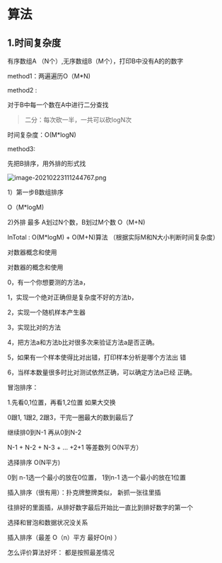 # 算法

## 1.时间复杂度

有序数组A （N个）,无序数组B（M个），打印B中没有A的的数字

method1：两遍遍历O（M*N)

method2 :

对于B中每一个数在A中进行二分查找

> 二分：每次砍一半，一共可以砍logN次

时间复杂度：O(M*logN) 

method3: 

先把B排序，用外排的形式找

<img src="D:\学习文件\算法学习\image-20210223111244767.png" alt="image-20210223111244767.png"  />

1）第一步B数组排序

O（M*logM)

2)外排 最多 A划过N个数，B划过M个数 O（M+N)

InTotal :    O(M*logM) + O(M+N)算法   （根据实际M和N大小判断时间复杂度） 





对数器概念和使用

对数器的概念和使用 

0，有一个你想要测的方法a， 

1，实现一个绝对正确但是复杂度不好的方法b， 

2，实现一个随机样本产生器 

3，实现比对的方法 

4，把方法a和方法b比对很多次来验证方法a是否正确。 

5，如果有一个样本使得比对出错，打印样本分析是哪个方法出 错 

6，当样本数量很多时比对测试依然正确，可以确定方法a已经 正确。



冒泡排序：

1.先看0,1位置，再看1,2位置 如果大交换

0跟1, 1跟2,   2跟3，干完一圈最大的数到最后了

继续排0到N-1 再从0到N-2

N-1 + N-2 + N-3 + ... +2+1 等差数列 O(N平方）



选择排序 O(N平方)

0到 n-1选一个最小的放在0位置， 1到n-1 选一个最小的放在1位置



插入排序（很有用）：扑克牌整牌类似， 新抓一张往里插

往排好的里面插，从排好数字最后开始比一直比到排好数字的第一个



选择和冒泡和数据状况没关系

插入排序（最差 O（n）平方   最好O(n)    ）

怎么评价算法好坏：  都是按照最差情况
